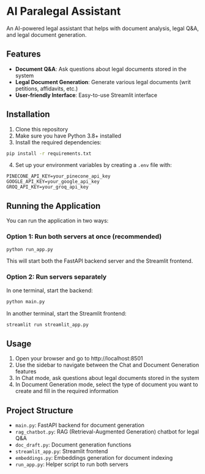 # AI Paralegal Assistant

An AI-powered legal assistant that helps with document analysis, legal Q&A, and legal document generation.

## Features

- **Document Q&A**: Ask questions about legal documents stored in the system
- **Legal Document Generation**: Generate various legal documents (writ petitions, affidavits, etc.)
- **User-friendly Interface**: Easy-to-use Streamlit interface

## Installation

1. Clone this repository
2. Make sure you have Python 3.8+ installed
3. Install the required dependencies:

```bash
pip install -r requirements.txt
```

4. Set up your environment variables by creating a `.env` file with:

```
PINECONE_API_KEY=your_pinecone_api_key
GOOGLE_API_KEY=your_google_api_key
GROQ_API_KEY=your_groq_api_key
```

## Running the Application

You can run the application in two ways:

### Option 1: Run both servers at once (recommended)

```bash
python run_app.py
```

This will start both the FastAPI backend server and the Streamlit frontend.

### Option 2: Run servers separately

In one terminal, start the backend:

```bash
python main.py
```

In another terminal, start the Streamlit frontend:

```bash
streamlit run streamlit_app.py
```

## Usage

1. Open your browser and go to http://localhost:8501
2. Use the sidebar to navigate between the Chat and Document Generation features
3. In Chat mode, ask questions about legal documents stored in the system
4. In Document Generation mode, select the type of document you want to create and fill in the required information

## Project Structure

- `main.py`: FastAPI backend for document generation
- `rag_chatbot.py`: RAG (Retrieval-Augmented Generation) chatbot for legal Q&A
- `doc_draft.py`: Document generation functions
- `streamlit_app.py`: Streamlit frontend
- `embeddings.py`: Embeddings generation for document indexing
- `run_app.py`: Helper script to run both servers 